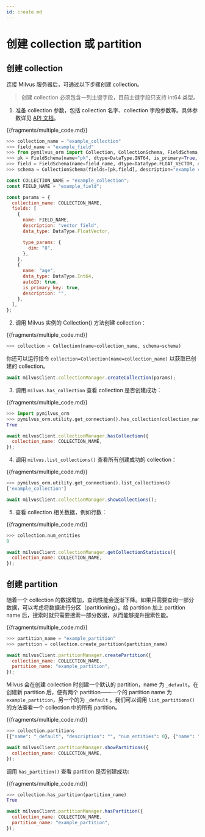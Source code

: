 ```yaml
---
id: create.md
---
```


# 创建 collection 或 partition

## 创建 collection

连接 Milvus 服务器后，可通过以下步骤创建 collection。

> 创建 collection 必须包含一列主键字段，目前主键字段只支持 int64 类型。

1. 准备 collection 参数，包括 collection 名字、collection 字段参数等。具体参数详见 [API 文档](https://pymilvus-orm.readthedocs.io/en/latest/)。

{{fragments/multiple_code.md}}

````python
>>> collection_name = "example_collection"
>>> field_name = "example_field"
>>> from pymilvus_orm import Collection, CollectionSchema, FieldSchema, DataType
>>> pk = FieldSchema(name="pk", dtype=DataType.INT64, is_primary=True, auto_id=True)
>>> field = FieldSchema(name=field_name, dtype=DataType.FLOAT_VECTOR, dim=8)
>>> schema = CollectionSchema(fields=[pk,field], description="example collection")```
````

```javascript
const COLLECTION_NAME = "example_collection";
const FIELD_NAME = "example_field";

const params = {
  collection_name: COLLECTION_NAME,
  fields: [
    {
      name: FIELD_NAME,
      description: "vector field",
      data_type: DataType.FloatVector,

      type_params: {
        dim: "8",
      },
    },
    {
      name: "age",
      data_type: DataType.Int64,
      autoID: true,
      is_primary_key: true,
      description: "",
    },
  ],
};
```

2. 调用 Milvus 实例的 Collection() 方法创建 collection：

{{fragments/multiple_code.md}}

```python
>>> collection = Collection(name=collection_name, schema=schema)
```
你还可以运行指令 `collection=Collection(name=collection_name)` 以获取已创建的 collection。

```javascript
await milvusClient.collectionManager.createCollection(params);
```

3. 调用 `milvus.has_collection` 查看 collection 是否创建成功：

{{fragments/multiple_code.md}}

```python
>>> import pymilvus_orm
>>> pymilvus_orm.utility.get_connection().has_collection(collection_name)
True
```

```javascript
await milvusClient.collectionManager.hasCollection({
  collection_name: COLLECTION_NAME,
});
```

4. 调用 `milvus.list_collections()` 查看所有创建成功的 collection：

{{fragments/multiple_code.md}}

```python
>>> pymilvus_orm.utility.get_connection().list_collections()
['example_collection']
```

```javascript
await milvusClient.collectionManager.showCollections();
```

5. 查看 collection 相关数据，例如行数：

{{fragments/multiple_code.md}}

```python
>>> collection.num_entities
0
```

```javascript
await milvusClient.collectionManager.getCollectionStatistics({
  collection_name: COLLECTION_NAME,
});
```

## 创建 partition

随着一个 collection 的数据增加，查询性能会逐渐下降。如果只需要查询一部分数据，可以考虑将数据进行分区（partitioning）。给 partition 加上 partition name 后，搜索时就只需要搜索一部分数据，从而能够提升搜索性能。

{{fragments/multiple_code.md}}

```python
>>> partition_name = "example_partition"
>>> partition = collection.create_partition(partition_name)
```

```javascript
await milvusClient.partitionManager.createPartition({
  collection_name: COLLECTION_NAME,
  partition_name: "example_partition",
});
```

Milvus 会在创建 collection 时创建一个默认的 partition，name 为 `_default`。在创建新 partition 后，便有两个 partition——一个的 partition name 为 `example_partition`，另一个的为 `_default` 。我们可以调用 `list_partitions()` 的方法查看一个 collection 中的所有 partition。

{{fragments/multiple_code.md}}

```python
>>> collection.partitions
[{"name": "_default", "description": "", "num_entities": 0}, {"name": "example_partition", "description": "", "num_entities": 0}]
```

```javascript
await milvusClient.partitionManager.showPartitions({
  collection_name: COLLECTION_NAME,
});
```

调用 `has_partition()` 查看 partition 是否创建成功:

{{fragments/multiple_code.md}}

```python
>>> collection.has_partition(partition_name)
True
```

```javascript
await milvusClient.partitionManager.hasPartition({
  collection_name: COLLECTION_NAME,
  partition_name: "example_partition",
});
```
